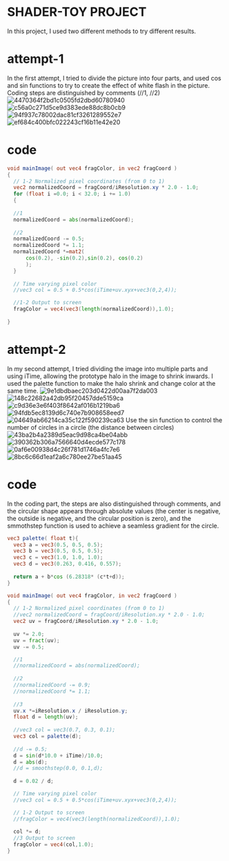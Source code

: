 # SHADER-TOY PROJECT
In this project, I used two different methods to try different results.

# attempt-1
In the first attempt, I tried to divide the picture into four parts, and used cos and sin functions to try to create the effect of white flash in the picture. Coding steps are distinguished by comments (//1, //2)
  ![4470364f2bd1c0505fd2dbd60780940](https://github.com/JUANMAOV82/AC-CT3/assets/113642935/e80405cf-9b3c-4e4d-967b-353b75932b51)
  ![c56a0c271d5ce9d383ede88dc8b0cb9](https://github.com/JUANMAOV82/AC-CT3/assets/113642935/ea137007-208b-46dd-86f2-7f22ed0b3b7e)
  ![94f937c78002dac81cf3261289552e7](https://github.com/JUANMAOV82/AC-CT3/assets/113642935/c620478c-10c9-4efc-8b76-3b9165587f5d)
  ![ef684c400bfc022243cf16b11e42e20](https://github.com/JUANMAOV82/AC-CT3/assets/113642935/e1434f52-d0cb-4f35-ae55-c8a6120939ef)

# code
  ```GLSL
  void mainImage( out vec4 fragColor, in vec2 fragCoord )
{
    // 1-2 Normalized pixel coordinates (from 0 to 1)
    vec2 normalizedCoord = fragCoord/iResolution.xy * 2.0 - 1.0;
    for (float i =0.0; i < 32.0; i += 1.0) 
    {
    
    //1
    normalizedCoord = abs(normalizedCoord);
    
    //2
    normalizedCoord -= 0.5;
    normalizedCoord *= 1.1;
    normalizedCoord *=mat2(
        cos(0.2), -sin(0.2),sin(0.2), cos(0.2)
        );
    }
    
    // Time varying pixel color
    //vec3 col = 0.5 + 0.5*cos(iTime+uv.xyx+vec3(0,2,4));

    //1-2 Output to screen
    fragColor = vec4(vec3(length(normalizedCoord)),1.0);
    
}
```

# attempt-2
In my second attempt, I tried dividing the image into multiple parts and using iTime, allowing the prototype halo in the image to shrink inwards. I used the palette function to make the halo shrink and change color at the same time.
  ![9e1dbdbaec203d0422d00aa7f2da003](https://github.com/JUANMAOV82/AC-CT3/assets/113642935/c81bca10-6bff-40a4-bee2-21436a0f1eb0)
  ![148c22682a42db95f20457dde5159ca](https://github.com/JUANMAOV82/AC-CT3/assets/113642935/ecddbdb0-3d92-4fa8-88d5-7a1a23f85b49)
  ![c9d36e3e6f403f8642af016b1219ba6](https://github.com/JUANMAOV82/AC-CT3/assets/113642935/a58f4d36-9659-4014-be43-c4e0758ec738)
  ![94fdb5ec8139d6c740e7b908658eed7](https://github.com/JUANMAOV82/AC-CT3/assets/113642935/7c84e300-eb7e-401d-a183-9b5a03497cc1)
  ![04649ab66214ca35c122f590239ca63](https://github.com/JUANMAOV82/AC-CT3/assets/113642935/794e9bae-1ca3-4382-b921-f97f2fa46535)
Use the sin function to control the number of circles in a circle (the distance between circles)
  ![43ba2b4a2389d5eac9d98ca4be04abb](https://github.com/JUANMAOV82/AC-CT3/assets/113642935/49cf12eb-d2b3-432f-90ae-55f9c3842963)
  ![390362b306a7566640d4ecde577c178](https://github.com/JUANMAOV82/AC-CT3/assets/113642935/9353c807-584b-4710-b37e-e5880c62b91f)
  ![0af6e00938d4c26f781d1746a4fc7e6](https://github.com/JUANMAOV82/AC-CT3/assets/113642935/f98a7149-fea0-416c-82ff-53b15023c476)
  ![8bc6c66d1eaf2a6c780ee27be51aa45](https://github.com/JUANMAOV82/AC-CT3/assets/113642935/c8f0ba91-7b16-4c74-9de6-06fd08f218f7)

# code
In the coding part, the steps are also distinguished through comments, and the circular shape appears through absolute values (the center is negative, the outside is negative, and the circular position is zero), and the smmothstep function is used to achieve a seamless gradient for the circle.
  ```GLSL
vec3 palette( float t){
    vec3 a = vec3(0.5, 0.5, 0.5);
    vec3 b = vec3(0.5, 0.5, 0.5);
    vec3 c = vec3(1.0, 1.0, 1.0);
    vec3 d = vec3(0.263, 0.416, 0.557);
    
    return a + b*cos (6.28318* (c*t+d));
}

void mainImage( out vec4 fragColor, in vec2 fragCoord )
{
    // 1-2 Normalized pixel coordinates (from 0 to 1)
    //vec2 normalizedCoord = fragCoord/iResolution.xy * 2.0 - 1.0;
    vec2 uv = fragCoord/iResolution.xy * 2.0 - 1.0;
    
    uv *= 2.0;
    uv = fract(uv);
    uv -= 0.5; 

    //1
    //normalizedCoord = abs(normalizedCoord);
    
    //2
    //normalizedCoord -= 0.9;
    //normalizedCoord *= 1.1;
    
    //3
    uv.x *=iResolution.x / iResolution.y;
    float d = length(uv);
    
    //vec3 col = vec3(0.7, 0.3, 0.1);
    vec3 col = palette(d);
    
    //d -= 0.5;
    d = sin(d*10.0 + iTime)/10.0;
    d = abs(d);
    //d = smoothstep(0.0, 0.1,d);
    
    d = 0.02 / d;

    // Time varying pixel color
    //vec3 col = 0.5 + 0.5*cos(iTime+uv.xyx+vec3(0,2,4));

    // 1-2 Output to screen
    //fragColor = vec4(vec3(length(normalizedCoord)),1.0);
    
    col *= d;
    //3 Output to screen
    fragColor = vec4(col,1.0);
}
  ```



